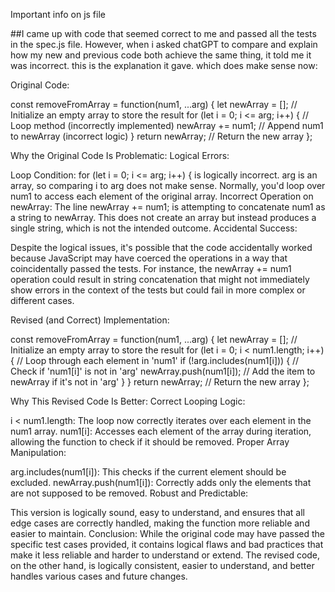 Important info on js file

##I came up with code that seemed correct to me and passed all the tests in the spec.js file. However, when i asked chatGPT to compare and explain how my new and previous code both achieve the same thing, it told me it was incorrect. this is the explanation it gave. which does make sense now:

Original Code:

const removeFromArray = function(num1, ...arg) {
    let newArray = []; // Initialize an empty array to store the result
    for (let i = 0; i <= arg; i++) { // Loop method (incorrectly implemented)
        newArray += num1; // Append num1 to newArray (incorrect logic)
    }
    return newArray; // Return the new array
};

Why the Original Code Is Problematic:
Logical Errors:

Loop Condition: for (let i = 0; i <= arg; i++) { is logically incorrect. arg is an array, so comparing i to arg does not make sense. Normally, you'd loop over num1 to access each element of the original array.
Incorrect Operation on newArray: The line newArray += num1; is attempting to concatenate num1 as a string to newArray. This does not create an array but instead produces a single string, which is not the intended outcome.
Accidental Success:

Despite the logical issues, it's possible that the code accidentally worked because JavaScript may have coerced the operations in a way that coincidentally passed the tests. For instance, the newArray += num1 operation could result in string concatenation that might not immediately show errors in the context of the tests but could fail in more complex or different cases.

Revised (and Correct) Implementation:

const removeFromArray = function(num1, ...arg) {
    let newArray = []; // Initialize an empty array to store the result
    for (let i = 0; i < num1.length; i++) { // Loop through each element in 'num1'
        if (!arg.includes(num1[i])) { // Check if 'num1[i]' is not in 'arg'
            newArray.push(num1[i]); // Add the item to newArray if it's not in 'arg'
        }
    }
    return newArray; // Return the new array
};

Why This Revised Code Is Better:
Correct Looping Logic:

i < num1.length: The loop now correctly iterates over each element in the num1 array.
num1[i]: Accesses each element of the array during iteration, allowing the function to check if it should be removed.
Proper Array Manipulation:

arg.includes(num1[i]): This checks if the current element should be excluded.
newArray.push(num1[i]): Correctly adds only the elements that are not supposed to be removed.
Robust and Predictable:

This version is logically sound, easy to understand, and ensures that all edge cases are correctly handled, making the function more reliable and easier to maintain.
Conclusion:
While the original code may have passed the specific test cases provided, it contains logical flaws and bad practices that make it less reliable and harder to understand or extend. The revised code, on the other hand, is logically consistent, easier to understand, and better handles various cases and future changes.

